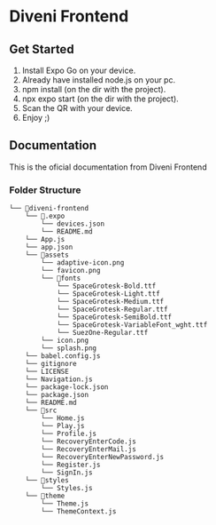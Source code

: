 # Diveni Frontend

## Get Started

1. Install Expo Go on your device.
2. Already have installed node.js on your pc.
3. npm install (on the dir with the project).
4. npx expo start (on the dir with the project).
5. Scan the QR with your device.
6. Enjoy ;)

## Documentation

This is the oficial documentation from Diveni Frontend

### Folder Structure

```
└── 📁diveni-frontend
    └── 📁.expo
        └── devices.json
        └── README.md
    └── App.js
    └── app.json
    └── 📁assets
        └── adaptive-icon.png
        └── favicon.png
        └── 📁fonts
            └── SpaceGrotesk-Bold.ttf
            └── SpaceGrotesk-Light.ttf
            └── SpaceGrotesk-Medium.ttf
            └── SpaceGrotesk-Regular.ttf
            └── SpaceGrotesk-SemiBold.ttf
            └── SpaceGrotesk-VariableFont_wght.ttf
            └── SuezOne-Regular.ttf
        └── icon.png
        └── splash.png
    └── babel.config.js
    └── gitignore
    └── LICENSE
    └── Navigation.js
    └── package-lock.json
    └── package.json
    └── README.md
    └── 📁src
        └── Home.js
        └── Play.js
        └── Profile.js
        └── RecoveryEnterCode.js
        └── RecoveryEnterMail.js
        └── RecoveryEnterNewPassword.js
        └── Register.js
        └── SignIn.js
    └── 📁styles
        └── Styles.js
    └── 📁theme
        └── Theme.js
        └── ThemeContext.js
```
